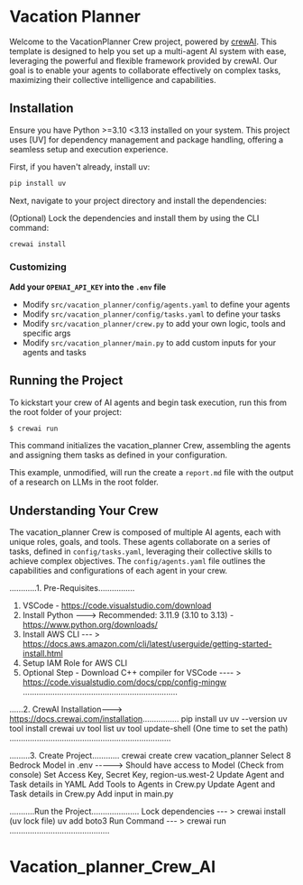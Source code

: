 # Vacation Planner 

Welcome to the VacationPlanner Crew project, powered by [crewAI](https://crewai.com). This template is designed to help you set up a multi-agent AI system with ease, leveraging the powerful and flexible framework provided by crewAI. Our goal is to enable your agents to collaborate effectively on complex tasks, maximizing their collective intelligence and capabilities.

## Installation

Ensure you have Python >=3.10 <3.13 installed on your system. This project uses [UV] for dependency management and package handling, offering a seamless setup and execution experience.

First, if you haven't already, install uv:

```bash
pip install uv
```

Next, navigate to your project directory and install the dependencies:

(Optional) Lock the dependencies and install them by using the CLI command:
```bash
crewai install
```
### Customizing

**Add your `OPENAI_API_KEY` into the `.env` file**

- Modify `src/vacation_planner/config/agents.yaml` to define your agents
- Modify `src/vacation_planner/config/tasks.yaml` to define your tasks
- Modify `src/vacation_planner/crew.py` to add your own logic, tools and specific args
- Modify `src/vacation_planner/main.py` to add custom inputs for your agents and tasks

## Running the Project

To kickstart your crew of AI agents and begin task execution, run this from the root folder of your project:

```bash
$ crewai run
```

This command initializes the vacation_planner Crew, assembling the agents and assigning them tasks as defined in your configuration.

This example, unmodified, will run the create a `report.md` file with the output of a research on LLMs in the root folder.

## Understanding Your Crew

The vacation_planner Crew is composed of multiple AI agents, each with unique roles, goals, and tools. These agents collaborate on a series of tasks, defined in `config/tasks.yaml`, leveraging their collective skills to achieve complex objectives. The `config/agents.yaml` file outlines the capabilities and configurations of each agent in your crew.


............1. Pre-Requisites................

1. VSCode - https://code.visualstudio.com/download
2. Install Python ---> Recommended: 3.11.9 (3.10 to 3.13) - https://www.python.org/downloads/
3. Install AWS CLI --- > https://docs.aws.amazon.com/cli/latest/userguide/getting-started-install.html
4. Setup IAM Role for AWS CLI
5. Optional Step - Download C++ compiler for VSCode ---- > https://code.visualstudio.com/docs/cpp/config-mingw
....................................................................


......2. CrewAI Installation---> https://docs.crewai.com/installation................
pip install uv
uv --version
uv tool install crewai
uv tool list
uv tool update-shell (One time to set the path)
.......................................................................

.........3. Create Project............
crewai create crew vacation_planner
Select 8
Bedrock Model in .env  -----> Should have access to Model (Check from console)
Set Access Key, Secret Key, region-us.west-2
Update Agent and Task details in YAML
Add Tools to Agents in Crew.py 
Update Agent and Task details in Crew.py
Add input in main.py

...........Run the Project.....................
Lock dependencies --- > crewai install (uv lock file)
uv add boto3
Run Command --- > crewai run
............................................

# Vacation_planner_Crew_AI
